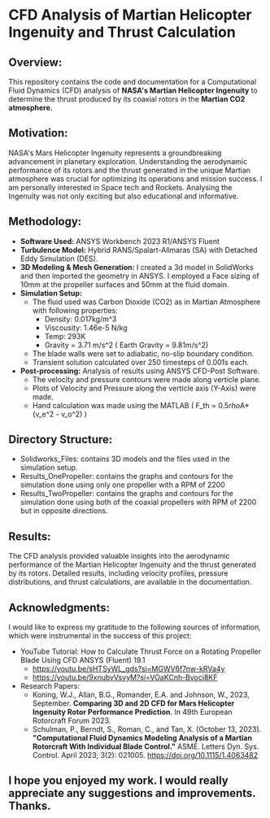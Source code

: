 # CFD Analysis of Martian Helicopter Ingenuity and Thrust Calculation

## Overview:
This repository contains the code and documentation for a Computational Fluid Dynamics (CFD) analysis of **NASA's Martian Helicopter Ingenuity** to determine the thrust produced by its coaxial rotors in the **Martian CO2 atmosphere.**

## Motivation:
NASA's Mars Helicopter Ingenuity represents a groundbreaking advancement in planetary exploration. Understanding the aerodynamic performance of its rotors and the thrust generated in the unique Martian atmosphere was crucial for optimizing its operations and mission success. I am personally interested in Space tech and Rockets. Analysing the Ingenuity was not only exciting but also educational and informative.

## Methodology:
- **Software Used:** ANSYS Workbench 2023 R1/ANSYS Fluent
- **Turbulence Model:** Hybrid RANS/Spalart-Allmaras (SA) with Detached Eddy Simulation (DES).
- **3D Modeling & Mesh Generation:** I created a 3d model in SolidWorks and then imported the geometry in ANSYS. I employed a Face sizing of 10mm at the propeller surfaces and 50mm at the fluid domain. 
- **Simulation Setup:**
  - The fluid used was Carbon Dioxide (CO2) as in Martian Atmosphere with following properties:
    - Density: 0.017kg/m^3
    - Viscousity: 1.46e-5 N/kg
    - Temp: 293K
    - Gravity = 3.71 m/s^2 ( Earth Gravity = 9.81m/s^2)
  - The blade walls were set to adiabatic, no-slip boundary condition.
  - Transient solution calculated over 250 timesteps of 0.001s each.
- **Post-processing:** Analysis of results using ANSYS CFD-Post Software.
  - The velocity and pressure contours were made along verticle plane.
  - Plots of Velocity and Pressure along the verticle axis (Y-Axis) were made.
  - Hand calculation was made using the MATLAB ( F_th = 0.5*rho*A*(v_e^2 - v_o^2) )
 
## Directory Structure:
- Solidworks_Files: contains 3D models and the files used in the simulation setup.
- Results_OnePropeller: contains the graphs and contours for the simulation done using only one propeller with a RPM of 2200
- Results_TwoPropeller: contains the graphs and contours for the simulation done using both of the coaxial propellers with RPM of 2200 but in opposite directions.

## Results:
The CFD analysis provided valuable insights into the aerodynamic performance of the Martian Helicopter Ingenuity and the thrust generated by its rotors. Detailed results, including velocity profiles, pressure distributions, and thrust calculations, are available in the documentation.

## Acknowledgments:
I would like to express my gratitude to the following sources of information, which were instrumental in the success of this project:
- YouTube Tutorial: How to Calculate Thrust Force on a Rotating Propeller Blade Using CFD ANSYS (Fluent) 19.1
  - https://youtu.be/sHTSyWL_gds?si=MGWV6f7nw-kRVa4y
  - https://youtu.be/9xnubvVsvyM?si=VOaKCnh-Bvoci8KF
- Research Papers:
  - Koning, W.J., Allan, B.G., Romander, E.A. and Johnson, W., 2023, September. **Comparing 3D and 2D CFD for Mars Helicopter Ingenuity Rotor Performance Prediction**. In 49th European Rotorcraft Forum 2023.
  - Schulman, P., Berndt, S., Roman, C., and Tan, X. (October 13, 2023). **"Computational Fluid Dynamics Modeling Analysis of a Martian Rotorcraft With Individual Blade Control."** ASME. Letters Dyn. Sys. Control. April 2023; 3(2): 021005. https://doi.org/10.1115/1.4063482

## I hope you enjoyed my work. I would really appreciate any suggestions and improvements. Thanks.
